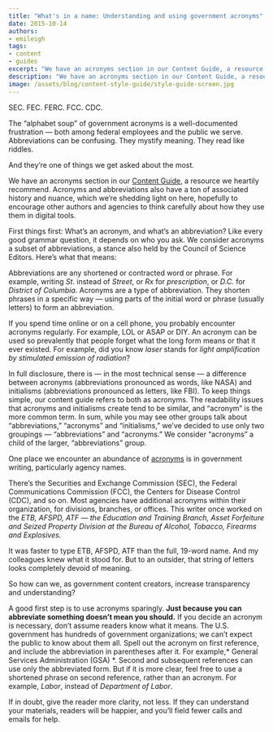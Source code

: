 ```yaml
---
title: "What's in a name: Understanding and using government acronyms"
date: 2015-10-14
authors:
- emileigh
tags:
- content
- guides
excerpt: "We have an acronyms section in our Content Guide, a resource we heartily recommend. Acronyms and abbreviations also have a ton of associated history and nuance, which we’re shedding light on here, hopefully to encourage other authors and agencies to think carefully about how they use them in digital tools."
description: "We have an acronyms section in our Content Guide, a resource we heartily recommend. Acronyms and abbreviations also have a ton of associated history and nuance, which we’re shedding light on here, hopefully to encourage other authors and agencies to think carefully about how they use them in digital tools."
image: /assets/blog/content-style-guide/style-guide-screen.jpg
---
```

SEC. FEC. FERC. FCC. CDC.

The “alphabet soup” of government acronyms is a well-documented frustration — both among federal employees and the public we serve. Abbreviations can be confusing. They mystify meaning. They read like riddles.

And they’re one of things we get asked about the most.

We have an acronyms section in our [Content Guide](https://pages.18f.gov/content-guide/acroynms-and-abbreviations/), a resource we heartily recommend. Acronyms and abbreviations also have a ton of associated history and nuance, which we’re shedding light on here, hopefully to encourage other authors and agencies to think carefully about how they use them in digital tools.

First things first: What’s an acronym, and what’s an abbreviation? Like every good grammar question, it depends on who you ask. We consider acronyms a subset of abbreviations, a stance also held by the Council of Science Editors. Here’s what that means:

Abbreviations are any shortened or contracted word or phrase. For example, writing *St*. instead of *Street*, or *Rx* for *prescription*, or *D.C.* for *District of Columbia*. Acronyms are a type of abbreviation. They shorten phrases in a specific way — using parts of the initial word or phrase (usually letters) to form an abbreviation.

If you spend time online or on a cell phone, you probably encounter acronyms regularly. For example, LOL or ASAP or DIY. An acronym can be used so prevalently that people forget what the long form means or that it ever existed. For example, did you know *laser* stands for *light amplification by stimulated emission of radiation*?

In full disclosure, there is — in the most technical sense — a difference between acronyms (abbreviations pronounced as words, like NASA) and initialisms (abbreviations pronounced as letters, like FBI). To keep things simple, our content guide refers to both as acronyms. The readability issues that acronyms and initialisms create tend to be similar, and “acronym” is the more common term. In sum, while you may see other groups talk about “abbreviations,” “acronyms” and “initialisms,” we’ve decided to use only two groupings — “abbreviations” and “acronyms.” We consider “acronyms” a child of the larger, “abbreviations” group.

One place we encounter an abundance of [acronyms](https://github.com/unitedstates/acronym) is in government writing, particularly agency names.

There’s the Securities and Exchange Commission (SEC), the Federal Communications Commission (FCC), the Centers for Disease Control (CDC), and so on. Most agencies have additional acronyms within their organization, for divisions, branches, or offices. This writer once worked on the *ETB, AFSPD, ATF — the Education and Training Branch, Asset Forfeiture and Seized Property Division at the Bureau of Alcohol, Tobacco, Firearms and Explosives.*

It was faster to type ETB, AFSPD, ATF than the full, 19-word name. And my colleagues knew what it stood for. But to an outsider, that string of letters looks completely devoid of meaning.

So how can we, as government content creators, increase transparency and understanding?

A good first step is to use acronyms sparingly. **Just because you can abbreviate something doesn’t mean you should.** If you decide an acronym is necessary, don’t assume readers know what it means. The U.S. government has hundreds of government organizations; we can’t expect the public to know about them all. Spell out the acronym on first reference, and include the abbreviation in parentheses after it. For example,* General Services Administration (GSA) *. Second and subsequent references can use only the abbreviated form. But if it is more clear, feel free to use a shortened phrase on second reference, rather than an acronym. For example, *Labor*, instead of *Department of Labor*.

If in doubt, give the reader more clarity, not less. If they can understand your materials, readers will be happier, and you’ll field fewer calls and emails for help.